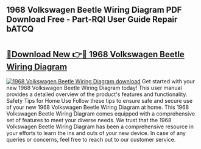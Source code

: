 ## 1968 Volkswagen Beetle Wiring Diagram PDF Download Free - Part-RQl User Guide Repair bATCQ

# <h2><a href="http://dfkg0jl.blite.top/?on=1968+Volkswagen+Beetle+Wiring+Diagram">🔗Download New 👉🔴 1968 Volkswagen Beetle Wiring Diagram</a></h2>

[![1968 Volkswagen Beetle Wiring Diagram download](https://i.imgur.com/lujVjoI.png)](http://dfkg0jl.blite.top/?on=1968+Volkswagen+Beetle+Wiring+Diagram)
Get started with your new 1968 Volkswagen Beetle Wiring Diagram today! This user manual provides a detailed overview of the product's features and functionality. Safety Tips for Home Use Follow these tips to ensure safe and secure use of your new 1968 Volkswagen Beetle Wiring Diagram at home. This 1968 Volkswagen Beetle Wiring Diagram comes equipped with a comprehensive set of features to meet your diverse needs. We trust that the 1968 Volkswagen Beetle Wiring Diagram has been a comprehensive resource in your efforts to learn the ins and outs of your new device. In case of any queries or concerns, feel free to reach out to our customer service.
